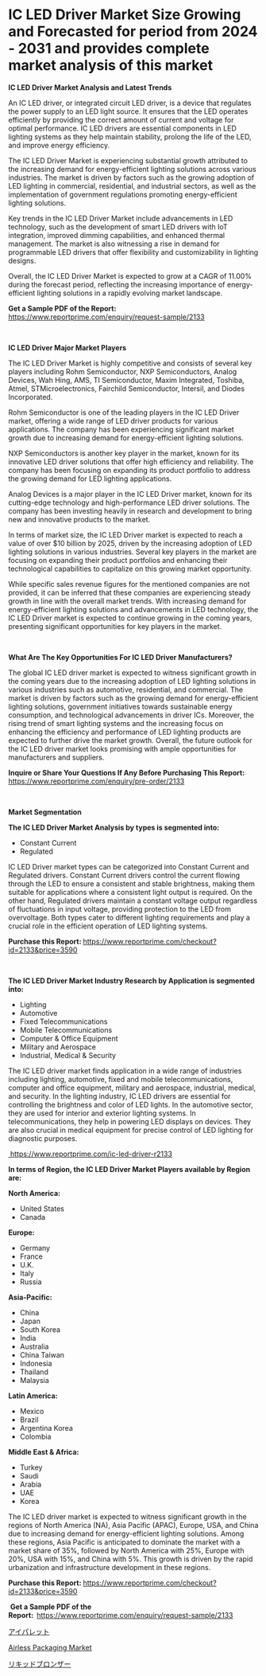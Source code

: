 <p><h1>IC LED Driver Market Size Growing and Forecasted for period from 2024 - 2031 and provides complete market analysis of this market</h1></p><p><strong>IC LED Driver Market Analysis and Latest Trends</strong></p>
<p><p>An IC LED driver, or integrated circuit LED driver, is a device that regulates the power supply to an LED light source. It ensures that the LED operates efficiently by providing the correct amount of current and voltage for optimal performance. IC LED drivers are essential components in LED lighting systems as they help maintain stability, prolong the life of the LED, and improve energy efficiency.</p><p>The IC LED Driver Market is experiencing substantial growth attributed to the increasing demand for energy-efficient lighting solutions across various industries. The market is driven by factors such as the growing adoption of LED lighting in commercial, residential, and industrial sectors, as well as the implementation of government regulations promoting energy-efficient lighting solutions.</p><p>Key trends in the IC LED Driver Market include advancements in LED technology, such as the development of smart LED drivers with IoT integration, improved dimming capabilities, and enhanced thermal management. The market is also witnessing a rise in demand for programmable LED drivers that offer flexibility and customizability in lighting designs.</p><p>Overall, the IC LED Driver Market is expected to grow at a CAGR of 11.00% during the forecast period, reflecting the increasing importance of energy-efficient lighting solutions in a rapidly evolving market landscape.</p></p>
<p><strong>Get a Sample PDF of the Report:&nbsp;</strong> <a href="https://www.reportprime.com/enquiry/request-sample/2133">https://www.reportprime.com/enquiry/request-sample/2133</a></p>
<p>&nbsp;</p>
<p><strong>IC LED Driver Major Market Players</strong></p>
<p><p>The IC LED Driver Market is highly competitive and consists of several key players including Rohm Semiconductor, NXP Semiconductors, Analog Devices, Wah Hing, AMS, TI Semiconductor, Maxim Integrated, Toshiba, Atmel, STMicroelectronics, Fairchild Semiconductor, Intersil, and Diodes Incorporated.</p><p>Rohm Semiconductor is one of the leading players in the IC LED Driver market, offering a wide range of LED driver products for various applications. The company has been experiencing significant market growth due to increasing demand for energy-efficient lighting solutions.</p><p>NXP Semiconductors is another key player in the market, known for its innovative LED driver solutions that offer high efficiency and reliability. The company has been focusing on expanding its product portfolio to address the growing demand for LED lighting applications.</p><p>Analog Devices is a major player in the IC LED Driver market, known for its cutting-edge technology and high-performance LED driver solutions. The company has been investing heavily in research and development to bring new and innovative products to the market.</p><p>In terms of market size, the IC LED Driver market is expected to reach a value of over $10 billion by 2025, driven by the increasing adoption of LED lighting solutions in various industries. Several key players in the market are focusing on expanding their product portfolios and enhancing their technological capabilities to capitalize on this growing market opportunity.</p><p>While specific sales revenue figures for the mentioned companies are not provided, it can be inferred that these companies are experiencing steady growth in line with the overall market trends. With increasing demand for energy-efficient lighting solutions and advancements in LED technology, the IC LED Driver market is expected to continue growing in the coming years, presenting significant opportunities for key players in the market.</p></p>
<p>&nbsp;</p>
<p><strong>What Are The Key Opportunities For IC LED Driver Manufacturers?</strong></p>
<p><p>The global IC LED driver market is expected to witness significant growth in the coming years due to the increasing adoption of LED lighting solutions in various industries such as automotive, residential, and commercial. The market is driven by factors such as the growing demand for energy-efficient lighting solutions, government initiatives towards sustainable energy consumption, and technological advancements in driver ICs. Moreover, the rising trend of smart lighting systems and the increasing focus on enhancing the efficiency and performance of LED lighting products are expected to further drive the market growth. Overall, the future outlook for the IC LED driver market looks promising with ample opportunities for manufacturers and suppliers.</p></p>
<p><strong>Inquire or Share Your Questions If Any Before Purchasing This Report:</strong> <a href="https://www.reportprime.com/enquiry/pre-order/2133">https://www.reportprime.com/enquiry/pre-order/2133</a></p>
<p>&nbsp;</p>
<p><strong>Market Segmentation</strong></p>
<p><strong>The IC LED Driver Market Analysis by types is segmented into:</strong></p>
<p><ul><li>Constant Current</li><li>Regulated</li></ul></p>
<p><p>IC LED Driver market types can be categorized into Constant Current and Regulated drivers. Constant Current drivers control the current flowing through the LED to ensure a consistent and stable brightness, making them suitable for applications where a consistent light output is required. On the other hand, Regulated drivers maintain a constant voltage output regardless of fluctuations in input voltage, providing protection to the LED from overvoltage. Both types cater to different lighting requirements and play a crucial role in the efficient operation of LED lighting systems.</p></p>
<p><strong>Purchase this Report:&nbsp;</strong><a href="https://www.reportprime.com/checkout?id=2133&price=3590">https://www.reportprime.com/checkout?id=2133&price=3590</a></p>
<p>&nbsp;</p>
<p><strong>The IC LED Driver Market Industry Research by Application is segmented into:</strong></p>
<p><ul><li>Lighting</li><li>Automotive</li><li>Fixed Telecommunications</li><li>Mobile Telecommunications</li><li>Computer & Office Equipment</li><li>Military and Aerospace</li><li>Industrial, Medical & Security</li></ul></p>
<p><p>The IC LED driver market finds application in a wide range of industries including lighting, automotive, fixed and mobile telecommunications, computer and office equipment, military and aerospace, industrial, medical, and security. In the lighting industry, IC LED drivers are essential for controlling the brightness and color of LED lights. In the automotive sector, they are used for interior and exterior lighting systems. In telecommunications, they help in powering LED displays on devices. They are also crucial in medical equipment for precise control of LED lighting for diagnostic purposes.</p></p>
<p><a href="https://www.reportprime.com/ic-led-driver-r2133">&nbsp;https://www.reportprime.com/ic-led-driver-r2133</a></p>
<p><strong>In terms of Region, the IC LED Driver Market Players available by Region are:</strong></p>
<p>
    <p> <strong> North America: </strong>
        <ul>
            <li>United States</li>
            <li>Canada</li>
        </ul>
        </p> 
    <p> <strong> Europe: </strong>
        <ul>
            <li>Germany</li>
            <li>France</li>
            <li>U.K.</li>
            <li>Italy</li>
            <li>Russia</li>
        </ul>
        </p> 
    <p> <strong> Asia-Pacific: </strong>
        <ul>
            <li>China</li>
            <li>Japan</li>
            <li>South Korea</li>
            <li>India</li>
            <li>Australia</li>
            <li>China Taiwan</li>
            <li>Indonesia</li>
            <li>Thailand</li>
            <li>Malaysia</li>
        </ul>
        </p> 
    <p> <strong> Latin America: </strong>
        <ul>
            <li>Mexico</li>
            <li>Brazil</li>
            <li>Argentina Korea</li>
            <li>Colombia</li>
        </ul>
        </p> 
    <p> <strong> Middle East & Africa: </strong>
        <ul>
            <li>Turkey</li>
            <li>Saudi</li>
            <li>Arabia</li>
            <li>UAE</li>
            <li>Korea</li>
        </ul>
    </p>
    </p>
<p><p>The IC LED driver market is expected to witness significant growth in the regions of North America (NA), Asia Pacific (APAC), Europe, USA, and China due to increasing demand for energy-efficient lighting solutions. Among these regions, Asia Pacific is anticipated to dominate the market with a market share of 35%, followed by North America with 25%, Europe with 20%, USA with 15%, and China with 5%. This growth is driven by the rapid urbanization and infrastructure development in these regions.</p></p>
<p><strong>Purchase this Report: </strong><a href="https://www.reportprime.com/checkout?id=2133&price=3590">https://www.reportprime.com/checkout?id=2133&price=3590</a></p>
<p>&nbsp;<strong>Get a Sample PDF of the Report:&nbsp;&nbsp;</strong><a href="https://www.reportprime.com/enquiry/request-sample/2133">https://www.reportprime.com/enquiry/request-sample/2133</a></p>
<p><strong></strong></p>
<p><p><a href="https://github.com/tubbs463/Market-Research-Report-List-1/blob/main/825412272014.md">アイパレット</a></p><p><a href="https://view.publitas.com/reportprime-1/decoding-airless-packaging-market-metrics-market-share-trends-and-growth-patterns/">Airless Packaging Market</a></p><p><a href="https://github.com/LeoraEber/Market-Research-Report-List-1/blob/main/925300972015.md">リキッドブロンザー</a></p></p>